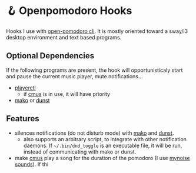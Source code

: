 # 🪝 Openpomodoro Hooks

Hooks I use with [open-pomodoro cli][cli]. It is mostly oriented toward a sway/i3 desktop environment and text based programs.

## Optional Dependencies

If the following programs are present, the hook will opportunisticaly start and pause the current music player, mute notifications…

* [playerctl][]
    * if [cmus][] is in use, it will have priority
* [mako][] or [dunst][]

## Features

* silences notifications (do not disturb mode) with [mako][] and [dunst][].
    * also supports an arbitrary script, to integrate with other notification daemons. If `~/.bin/dnd_toggle` is an executable file, it will be run, instead of communicating with mako or dunst.
* make [cmus][] play a song for the duration of the pomodoro (I use [mynoise sounds][mynoise]). If thi

[cli]: https://github.com/open-pomodoro/openpomodoro-cli
[mako]: https://wayland.emersion.fr/mako/
[dunst]: https://dunst-project.org/
[cmus]: https://cmus.github.io/
[mynoise]: https://mynoise.net/
[playerctl]: https://github.com/altdesktop/playerctl

